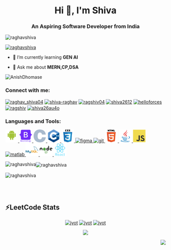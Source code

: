 <h1 align="center">Hi 👋, I'm Shiva </h1>
<h3 align="center">An Aspiring Software Developer from India</h3>

<p align="left"> <img src="https://komarev.com/ghpvc/?username=raghavshiva&label=Profile%20views&color=0e75b6&style=flat" alt="raghavshiva" /> </p>

<p align="left"> <a href="https://github.com/ryo-ma/github-profile-trophy"><img src="https://github-profile-trophy.vercel.app/?username=raghavshiva&theme=monokai" alt="raghavshiva" /></a> </p>

- 🌱 I’m currently learning **GEN AI**

- 💬 Ask me about **MERN,CP,DSA**

<img src="https://github-readme-activity-graph.vercel.app/graph?username=raghavshiva&theme=react-dark&hide_border=true" alt="AnishDhomase" data-canonical-src="https://github-readme-activity-graph.vercel.app/graph?username=raghavshiva&theme=react-dark&hide_border=true" style="max-width: 100%;">
<h3 align="left">Connect with me:</h3>
<p align="left">
<a href="https://twitter.com/raghav_shiva04" target="blank"><img align="center" src="https://raw.githubusercontent.com/rahuldkjain/github-profile-readme-generator/master/src/images/icons/Social/twitter.svg" alt="raghav_shiva04" height="30" width="40" /></a>
<a href="https://linkedin.com/in/shiva-raghav-96b94a255" target="blank"><img align="center" src="https://raw.githubusercontent.com/rahuldkjain/github-profile-readme-generator/master/src/images/icons/Social/linked-in-alt.svg" alt="shiva-raghav" height="30" width="40" /></a>
<a href="https://instagram.com/ragshiv04" target="blank"><img align="center" src="https://raw.githubusercontent.com/rahuldkjain/github-profile-readme-generator/master/src/images/icons/Social/instagram.svg" alt="ragshiv04" height="30" width="40" /></a>
<a href="https://www.codechef.com/users/shiva2612" target="blank"><img align="center" src="https://cdn.jsdelivr.net/npm/simple-icons@3.1.0/icons/codechef.svg" alt="shiva2612" height="30" width="40" /></a>
<a href="https://codeforces.com/profile/helloforces" target="blank"><img align="center" src="https://raw.githubusercontent.com/rahuldkjain/github-profile-readme-generator/master/src/images/icons/Social/codeforces.svg" alt="helloforces" height="30" width="40" /></a>
<a href="https://www.leetcode.com/rake_stake" target="blank"><img align="center" src="https://raw.githubusercontent.com/rahuldkjain/github-profile-readme-generator/master/src/images/icons/Social/leet-code.svg" alt="ragshiv" height="30" width="40" /></a>
<a href="https://auth.geeksforgeeks.org/user/shiva26au4o" target="blank"><img align="center" src="https://raw.githubusercontent.com/rahuldkjain/github-profile-readme-generator/master/src/images/icons/Social/geeks-for-geeks.svg" alt="shiva26au4o" height="30" width="40" /></a>
</p>

<h3 align="left">Languages and Tools:</h3>
<p align="left"> <a href="https://developer.android.com" target="_blank" rel="noreferrer"> <img src="https://raw.githubusercontent.com/devicons/devicon/master/icons/android/android-original-wordmark.svg" alt="android" width="40" height="40"/> </a> <a href="https://getbootstrap.com" target="_blank" rel="noreferrer"> <img src="https://raw.githubusercontent.com/devicons/devicon/master/icons/bootstrap/bootstrap-plain-wordmark.svg" alt="bootstrap" width="40" height="40"/> </a> <a href="https://www.cprogramming.com/" target="_blank" rel="noreferrer"> <img src="https://raw.githubusercontent.com/devicons/devicon/master/icons/c/c-original.svg" alt="c" width="40" height="40"/> </a> <a href="https://www.w3schools.com/cpp/" target="_blank" rel="noreferrer"> <img src="https://raw.githubusercontent.com/devicons/devicon/master/icons/cplusplus/cplusplus-original.svg" alt="cplusplus" width="40" height="40"/> </a> <a href="https://www.w3schools.com/css/" target="_blank" rel="noreferrer"> <img src="https://raw.githubusercontent.com/devicons/devicon/master/icons/css3/css3-original-wordmark.svg" alt="css3" width="40" height="40"/> </a> <a href="https://www.figma.com/" target="_blank" rel="noreferrer"> <img src="https://www.vectorlogo.zone/logos/figma/figma-icon.svg" alt="figma" width="40" height="40"/> </a> <a href="https://git-scm.com/" target="_blank" rel="noreferrer"> <img src="https://www.vectorlogo.zone/logos/git-scm/git-scm-icon.svg" alt="git" width="40" height="40"/> </a> <a href="https://www.w3.org/html/" target="_blank" rel="noreferrer"> <img src="https://raw.githubusercontent.com/devicons/devicon/master/icons/html5/html5-original-wordmark.svg" alt="html5" width="40" height="40"/> </a> <a href="https://www.java.com" target="_blank" rel="noreferrer"> <img src="https://raw.githubusercontent.com/devicons/devicon/master/icons/java/java-original.svg" alt="java" width="40" height="40"/> </a> <a href="https://developer.mozilla.org/en-US/docs/Web/JavaScript" target="_blank" rel="noreferrer"> <img src="https://raw.githubusercontent.com/devicons/devicon/master/icons/javascript/javascript-original.svg" alt="javascript" width="40" height="40"/> </a> <a href="https://www.mathworks.com/" target="_blank" rel="noreferrer"> <img src="https://upload.wikimedia.org/wikipedia/commons/2/21/Matlab_Logo.png" alt="matlab" width="40" height="40"/> </a> <a href="https://www.mysql.com/" target="_blank" rel="noreferrer"> <img src="https://raw.githubusercontent.com/devicons/devicon/master/icons/mysql/mysql-original-wordmark.svg" alt="mysql" width="40" height="40"/> </a> <a href="https://nodejs.org" target="_blank" rel="noreferrer"> <img src="https://raw.githubusercontent.com/devicons/devicon/master/icons/nodejs/nodejs-original-wordmark.svg" alt="nodejs" width="40" height="40"/> </a> <a href="https://reactjs.org/" target="_blank" rel="noreferrer"> <img src="https://raw.githubusercontent.com/devicons/devicon/master/icons/react/react-original-wordmark.svg" alt="react" width="40" height="40"/> </a> </p>

<p>
  <img align="left" src="https://github-readme-stats.vercel.app/api/top-langs?username=raghavshiva&show_icons=true&locale=en&layout=compact" alt="raghavshiva" /></p>

<p>
  <img align="center" src="https://github-readme-stats.vercel.app/api?username=raghavshiva&show_icons=true&locale=en&theme=merko" alt="raghavshiva" /></p>

<p><img align="center" src="https://github-readme-streak-stats.herokuapp.com/?user=raghavshiva&" alt="raghavshiva" /></p>



<br><br>

## ⚡LeetCode Stats
<p align="center">
  <a href="https://leetcode.com/rake_stake/" target="_blank"><img align="center" src="https://assets.leetcode.com/static_assets/marketing/2024-200.gif" alt="jyot" height="200" width="200" /></a>
  <a href="https://leetcode.com/rake_stake/" target="_blank"><img align="center" src="https://assets.leetcode.com/static_assets/marketing/2024-100.gif" alt="jyot" height="200" width="200" /></a>
  <a href="https://leetcode.com/rake_stake/" target="_blank"><img align="center" src="https://assets.leetcode.com/static_assets/marketing/2023-100.gif" alt="jyot" height="200" width="200" /></a>
</p>
<p align="center">
  <img  align=top flex-grow=1 src="https://leetcard.jacoblin.cool/rake_stake?theme=dark&font=Poppins&ext=heatmap" />  
 
</p>

<img align="right" height="150" src="https://repository-images.githubusercontent.com/443620153/e4b08970-8220-43a4-962f-d4db4f378d36"  />
